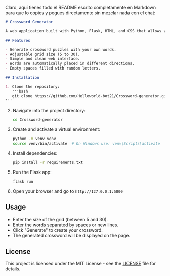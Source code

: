 Claro, aquí tienes todo el README escrito completamente en Markdown para que lo copies y pegues directamente sin mezclar nada con el chat:

````markdown
# Crossword Generator

A web application built with Python, Flask, HTML, and CSS that allows you to create custom crossword puzzles. You can specify your own list of words and generate grids of sizes from 5x5 to 30x30.

## Features

- Generate crossword puzzles with your own words.
- Adjustable grid size (5 to 30).
- Simple and clean web interface.
- Words are automatically placed in different directions.
- Empty spaces filled with random letters.

## Installation

1. Clone the repository:
   '''bash
   git clone https://github.com/Helloworld-bot21/Crossword-generator.git
'''
````

2. Navigate into the project directory:

   ```bash
   cd Crossword-generator
   ```
3. Create and activate a virtual environment:

   ```bash
   python -m venv venv
   source venv/bin/activate  # On Windows use: venv\Scripts\activate
   ```
4. Install dependencies:

   ```bash
   pip install -r requirements.txt
   ```
5. Run the Flask app:

   ```bash
   flask run
   ```
6. Open your browser and go to `http://127.0.0.1:5000`

## Usage

* Enter the size of the grid (between 5 and 30).
* Enter the words separated by spaces or new lines.
* Click "Generate" to create your crossword.
* The generated crossword will be displayed on the page.

## License

This project is licensed under the MIT License - see the [LICENSE](LICENSE) file for details.
